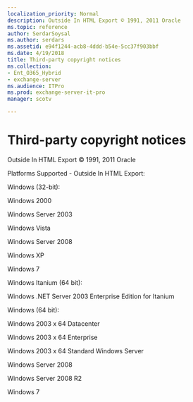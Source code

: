 ```yaml
---
localization_priority: Normal
description: Outside In HTML Export © 1991, 2011 Oracle
ms.topic: reference
author: SerdarSoysal
ms.author: serdars
ms.assetid: e94f1244-acb8-4ddd-b54e-5cc37f903bbf
ms.date: 4/19/2018
title: Third-party copyright notices
ms.collection:
- Ent_O365_Hybrid
- exchange-server
ms.audience: ITPro
ms.prod: exchange-server-it-pro
manager: scotv

---
```


# Third-party copyright notices

Outside In HTML Export © 1991, 2011 Oracle

Platforms Supported - Outside In HTML Export:

Windows (32-bit):

Windows 2000

Windows Server 2003

Windows Vista

Windows Server 2008

Windows XP

Windows 7

Windows Itanium (64 bit):

Windows .NET Server 2003 Enterprise Edition for Itanium

Windows (64 bit):

Windows 2003 x 64 Datacenter

Windows 2003 x 64 Enterprise

Windows 2003 x 64 Standard Windows Server

Windows Server 2008

Windows Server 2008 R2

Windows 7



